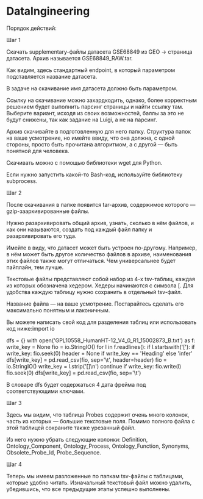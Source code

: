 # DataIngineering
Порядок действий: 

Шаг 1 

Скачать supplementary-файлы датасета GSE68849 из GEO → cтраница датасета. Архив называется GSE68849_RAW.tar. 

Как видим, здесь стандартный endpoint, в который параметром подставляется название датасета. 

В задаче на скачивание имя датасета должно быть параметром. 

Ссылку на скачивание можно захардкодить, однако, более корректным решением будет выполнить парсинг страницы и найти ссылку там. Выберите вариант, исходя из своих возможностей, баллы за это не будут снижены, так как задание на Luigi, а не на парсинг. 

Архив скачивайте в подготовленную для него папку. Структура папок на ваше усмотрение, но имейте ввиду, что она должна, с одной стороны, просто быть прочитана алгоритмом, а с другой — быть понятной для человека. 

Скачивать можно с помощью библиотеки wget для Python. 

Если нужно запустить какой-то Bash-код, используйте библиотеку subprocess. 

Шаг 2 

После скачивания в папке появится tar-архив, содержимое которого — gzip-заархивированные файлы. 

Нужно разархивировать общий архив, узнать, сколько в нём файлов, и как они называются, создать под каждый файл папку и разархивировать его туда. 

Имейте в виду, что датасет может быть устроен по-другому. Например, в нём может быть другое количество файлов в архиве, наименования этих файлов также могут отличаться. Чем универсальнее будет пайплайн, тем лучше. 

Текстовые файлы представляют собой набор из 4-х tsv-таблиц, каждая из которых обозначена хедером. Хедеры начинаются с символа [. Для удобства каждую таблицу нужно сохранить в отдельный tsv-файл. 

Название файла — на ваше усмотрение. Постарайтесь сделать его максимально понятным и лаконичным. 

Вы можете написать свой код для разделения таблиц или использовать код ниже:import io 
 
dfs = {} 
with open('GPL10558_HumanHT-12_V4_0_R1_15002873_B.txt') as f: 
    write_key = None 
    fio = io.StringIO() 
    for l in f.readlines(): 
        if l.startswith('['): 
            if write_key: 
                fio.seek(0) 
                header = None if write_key == 'Heading' else 'infer' 
                dfs[write_key] = pd.read_csv(fio, sep='\t', header=header) 
            fio = io.StringIO() 
            write_key = l.strip('[]\n') 
            continue 
        if write_key: 
            fio.write(l) 
    fio.seek(0) 
    dfs[write_key] = pd.read_csv(fio, sep='\t') 

В словаре dfs будет содержаться 4 дата фрейма под соответствующими ключами. 

Шаг 3 

Здесь мы видим, что таблица Probes содержит очень много колонок, часть из которых — большие текстовые поля. Помимо полного файла с этой таблицей сохраните также урезанный файл. 

Из него нужно убрать следующие колонки: Definition, Ontology_Component, Ontology_Process, Ontology_Function, Synonyms, Obsolete_Probe_Id, Probe_Sequence. 

Шаг 4 

Теперь мы имеем разложенные по папкам tsv-файлы с таблицами, которые удобно читать. Изначальный текстовый файл можно удалить, убедившись, что все предыдущие этапы успешно выполнены. 
